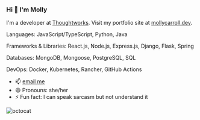 ### Hi 👋 I'm Molly

I'm a developer at [Thoughtworks](https://github.com/thoughtworks). 
Visit my portfolio site at [mollycarroll.dev](https://www.mollycarroll.dev). 

Languages: JavaScript/TypeScript, Python, Java

Frameworks & Libraries: React.js, Node.js, Express.js, Django, Flask, Spring

Databases: MongoDB, Mongoose, PostgreSQL, SQL

DevOps: Docker, Kubernetes, Rancher, GitHub Actions

- 📫 [email me](mailto:mollyajcarroll@gmail.com)
- 😄 Pronouns: she/her
- ⚡ Fun fact: I can speak sarcasm but not understand it

![octocat](https://i.imgur.com/S8lBy6xs.png)
